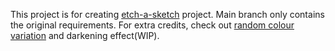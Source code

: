 This project is for creating [etch-a-sketch][odin-etch-a-sketch] project.
Main branch only contains the original requirements.
For extra credits, check out [random colour variation][random-col-branch] and darkening effect(WIP).

[odin-etch-a-sketch]: https://www.theodinproject.com/lessons/foundations-etch-a-sketch
[random-col-branch]: https://github.com/nintendoit/etch-a-sketch/tree/extra-credit-rand-col
